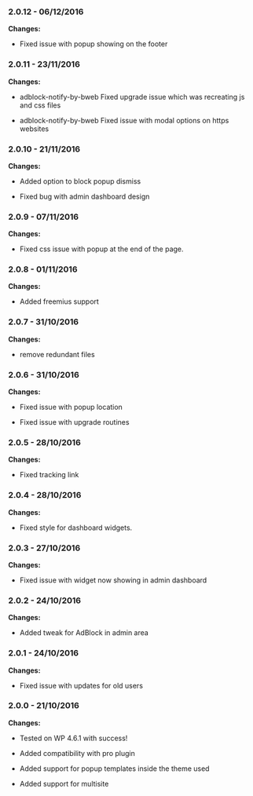 
### 2.0.12 - 06/12/2016
**Changes:** 
- Fixed issue with popup showing on the footer

### 2.0.11 - 23/11/2016
**Changes:** 
- adblock-notify-by-bweb Fixed upgrade issue which was recreating js and css files
- adblock-notify-by-bweb Fixed issue with modal options on https websites

### 2.0.10 - 21/11/2016
**Changes:** 
- Added option to block popup dismiss
- Fixed bug with admin dashboard design

### 2.0.9 - 07/11/2016
**Changes:** 
- Fixed css issue with popup at the end of the page.

### 2.0.8 - 01/11/2016
**Changes:** 
- Added freemius support

### 2.0.7 - 31/10/2016
**Changes:** 
- remove redundant files

### 2.0.6 - 31/10/2016
**Changes:** 
- Fixed issue with popup location
- Fixed issue with upgrade routines

### 2.0.5 - 28/10/2016
**Changes:** 
- Fixed tracking link

### 2.0.4 - 28/10/2016
**Changes:** 
- Fixed style for dashboard widgets.

### 2.0.3 - 27/10/2016
**Changes:** 
- Fixed issue with widget now showing in admin dashboard

### 2.0.2 - 24/10/2016
**Changes:** 
- Added tweak for AdBlock in admin area

### 2.0.1 - 24/10/2016
**Changes:** 
- Fixed issue with updates for old users

### 2.0.0 - 21/10/2016
**Changes:** 
- Tested on WP 4.6.1 with success!
- Added compatibility with pro plugin
- Added support for popup templates inside the theme used
- Added support for multisite


